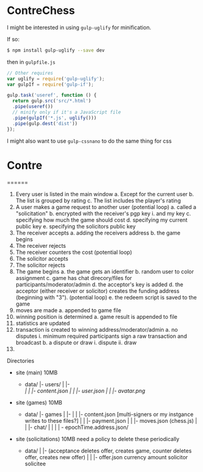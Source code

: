 # ContreChess

I might be interested in using `gulp-uglify` for minification.

If so:
```bash
$ npm install gulp-uglify --save dev
```
then in `gulpfile.js`
```js
// Other requires
var uglify = require('gulp-uglify');
var gulpIf = require('gulp-if');

gulp.task('useref', function () {
  return gulp.src('src/*.html')
  .pipe(useref())
  // minify only if it's a JavaScript file
  .pipe(gulpIf('*.js', uglify()))
  .pipe(gulp.dest('dist'))
});
```

I might also want to use `gulp-cssnano` to do the same thing for css


# Contre
======

1. Every user is listed in the main window
  a. Except for the current user
  b. The list is grouped by rating
  c. The list includes the player's rating
2. A user makes a game request to another user (potential loop)
  a. called a "solicitation"
  b. encrypted with the receiver's pgp key
    i.  and my key
  c. specifying how much the game should cost
  d. specifying my current public key
  e. specifying the solicitors public key
3. The receiver accepts
  a. adding the receivers address
  b. the game begins
4. The receiver rejects
5. The receiver counters the cost (potential loop)
6. The solicitor accepts
7. The solicitor rejects
8. The game begins
  a. the game gets an identifier
  b. random user to color assignment
  c. game has chat direcory/files for participants/moderator/admin
  d. the acceptor's key is added
  d. the acceptor (either receiver or solicitor) creates the funding address (beginning with "3"). (potential loop)
  e. the redeem script is saved to the game
9. moves are made
  a. appended to game file
10. winning position is determined
  a. game result is appended to file
11. statistics are updated
12. transaction is created to winning address/moderator/admin
  a. no disputes
    i. minimum required participants sign a raw transaction and broadcast
  b. a dispute or draw
    i. dispute
    ii. draw
13. 

Directories
- site (main) 10MB
  - data/
  |- users/
  |  |- <address>
  |  |  |- content.json
  |  |  |- user.json
  |  |  |- avatar.png
- site (games) 10MB
  - data/
  |- games
  |  |- <multi-sig address>
  |  |  |- content.json [multi-signers or my instgance writes to these files?]
  |  |  |- payment.json
  |  |  |- moves.json (chess.js)
  |  |  |- chat/
  |  |  |  | - epochTime.address.json/

- site (solicitations) 10MB need a policy to delete these periodically
  - data/
  |  |- <guid> (acceptance deletes offer, creates game, counter deletes offer, creates new offer)
  |  |  |- offer.json
            currency
            amount
            solicitor
            solicitee

